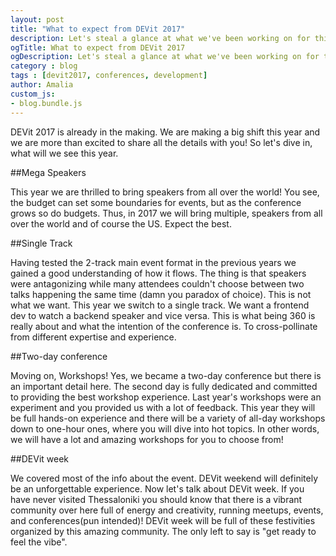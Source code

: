 ```yaml
---
layout: post
title: "What to expect from DEVit 2017"
description: Let's steal a glance at what we've been working on for this year's DEVit
ogTitle: What to expect from DEVit 2017
ogDescription: Let's steal a glance at what we've been working on for this year's DEVit
category : blog
tags : [devit2017, conferences, development]
author: Amalia
custom_js:
- blog.bundle.js
---
```


DEVit 2017 is already in the making. We are making a big shift this year and we are more than excited to share all the details with you! So let's dive in, what will we see this year.

##Mega Speakers

This year we are thrilled to bring speakers from all over the world! You see, the budget can set some boundaries for events, but as the conference grows so do budgets. Thus, in 2017 we will bring multiple, speakers from all over the world and of course the US. Expect the best.

##Single Track

Having tested the 2-track main event format in the previous years we gained a good understanding of how it flows. The thing is that speakers were antagonizing while many attendees couldn't choose between two talks happening the same time (damn you paradox of choice). This is not what we want. This year we switch to a single track. We want a frontend dev to watch a backend speaker and vice versa. This is what being 360 is really about and what the intention of the conference is. To cross-pollinate from different expertise and experience.

##Two-day conference

Moving on, Workshops! Yes, we became a two-day conference but there is an important detail here. The second day is fully dedicated and committed to providing the best workshop experience. Last year's workshops were an experiment and you provided us with a lot of feedback. This year they will be full hands-on experience and there will be a variety of all-day workshops down to one-hour ones, where you will dive into hot topics. In other words, we will have a lot and amazing workshops for you to choose from!

##DEVit week

We covered most of the info about the event. DEVit weekend will definitely be an unforgettable experience. Now let's talk about DEVit week. If you have never visited Thessaloniki you should know that there is a vibrant community over here full of energy and creativity, running meetups, events, and conferences(pun intended)! DEVit week will be full of these festivities organized by this amazing community. The only left to say is "get ready to feel the vibe".
